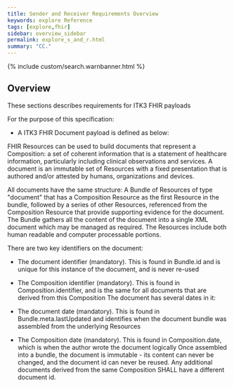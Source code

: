 ```yaml
---
title: Sender and Receiver Requirements Overview
keywords: explore Reference
tags: [explore,fhir]
sidebar: overview_sidebar
permalink: explore_s_and_r.html
summary: "CC."
---
```


{% include custom/search.warnbanner.html %}

## Overview ##

These sections describes requirements for ITK3 FHIR payloads

For the purpose of this specification: 

- A ITK3 FHIR Document payload is defined as below:

FHIR Resources can be used to build documents that represent a Composition: a set of coherent information that is a statement of healthcare information, particularly including clinical observations and services. A document is an immutable set of Resources with a fixed presentation that is authored and/or attested by humans, organizations and devices.

All documents have the same structure: A Bundle of Resources of type "document" that has a Composition Resource as the first Resource in the bundle, followed by a series of other Resources, referenced from the Composition Resource that provide supporting evidence for the document. The Bundle gathers all the content of the document into a single XML document which may be managed as required. The Resources include both human readable and computer processable portions.

There are two key identifiers on the document:

- The document identifier (mandatory). This is found in Bundle.id and is unique for this instance of the document, and is never re-used
- The Composition identifier (mandatory). This is found in Composition.identifier, and is the same for all documents that are derived from this Composition
The document has several dates in it:

- The document date (mandatory). This is found in Bundle.meta.lastUpdated and identifies when the document bundle was assembled from the underlying Resources
- The Composition date (mandatory). This is found in Composition.date, which is when the author wrote the document logically
Once assembled into a bundle, the document is immutable - its content can never be changed, and the document id can never be reused. Any additional documents derived from the same Composition SHALL have a different document id.

 
  




